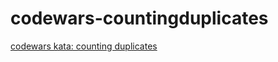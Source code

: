 # codewars-countingduplicates
[codewars kata: counting duplicates](http://www.codewars.com/trainer/javascript)

